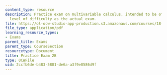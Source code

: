 ```yaml
---
content_type: resource
description: Practice exam on multivariable calculus, intended to be of the same general
  level of difficulty as the actual exam.
file: https://ol-ocw-studio-app-production.s3.amazonaws.com/courses/18-02-multivariable-calculus-fall-2007/2ccfb6deb4835881de6aa3f9e8586d9f_prac2b.pdf
file_type: application/pdf
learning_resource_types:
- Exams
parent_title: Exams
parent_type: CourseSection
resourcetype: Document
title: Practice Exam 2B
type: OCWFile
uid: 2ccfb6de-b483-5881-de6a-a3f9e8586d9f
---
```

